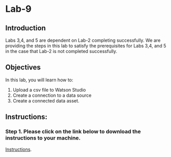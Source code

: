 # Lab-9
## Introduction
Labs 3,4, and 5 are dependent on Lab-2 completing successfully. We are providing the steps in this lab to satisfy the prerequisites for Labs 3,4, and 5 in the case that Lab-2 is not completed successfully. 

## Objectives
In this lab, you will learn how to:
1.	Upload a csv file to Watson Studio
2.	Create a connection to a data source
3.	Create a connected data asset. 

## Instructions:

### Step 1.  Please click on the link below to download the instructions to your machine.

[Instructions](https://github.com/bleonardb3/DS_POT_05-20-2021/raw/main/Lab-9/Appendixv05-20-2021.pdf).

